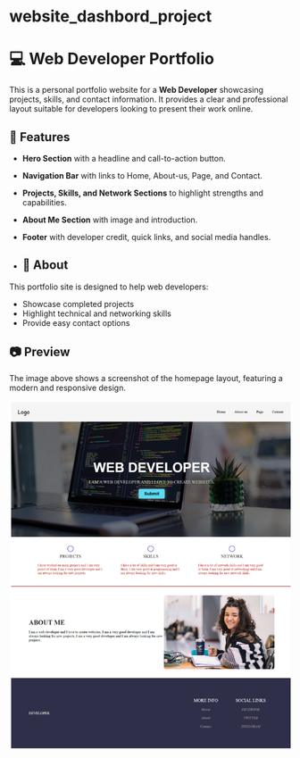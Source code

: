 # website_dashbord_project
# 💻 Web Developer Portfolio

This is a personal portfolio website for a **Web Developer** showcasing projects, skills, and contact information. It provides a clear and professional layout suitable for developers looking to present their work online.

## 🚀 Features

- **Hero Section** with a headline and call-to-action button.
- **Navigation Bar** with links to Home, About-us, Page, and Contact.
- **Projects, Skills, and Network Sections** to highlight strengths and capabilities.
- **About Me Section** with image and introduction.
- **Footer** with developer credit, quick links, and social media handles.
 
- ## 📄 About

This portfolio site is designed to help web developers:
- Showcase completed projects
- Highlight technical and networking skills
- Provide easy contact options

## 📷 Preview

The image above shows a screenshot of the homepage layout, featuring a modern and responsive design.

![image alt](https://github.com/Amrenderkumar/website_dashbord_project/blob/6fac0697a2648a462c489d30108e7f644536d169/screenshort2.png)
